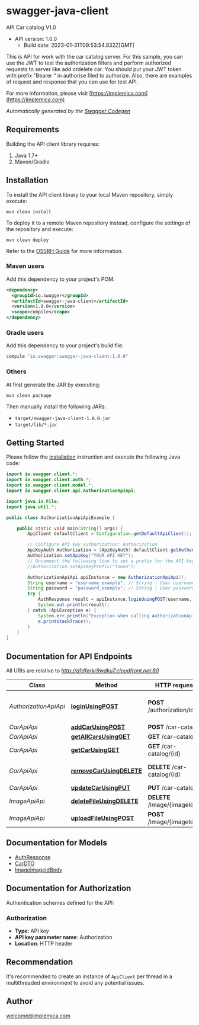 # swagger-java-client

API Car catalog V1.0
- API version: 1.0.0
  - Build date: 2023-01-31T09:53:54.832Z[GMT]

This is API for work with the car catalog server. For this sample, you can use the JWT to test the authorization filters and perform authorized requests to server like add ordelete car. You should put your JWT token with prefix \"Bearer \" in authorise filed to authorize. Also, there are examples of request and response that you can use for test API. 

  For more information, please visit [https://implemica.com](https://implemica.com)

*Automatically generated by the [Swagger Codegen](https://github.com/swagger-api/swagger-codegen)*


## Requirements

Building the API client library requires:
1. Java 1.7+
2. Maven/Gradle

## Installation

To install the API client library to your local Maven repository, simply execute:

```shell
mvn clean install
```

To deploy it to a remote Maven repository instead, configure the settings of the repository and execute:

```shell
mvn clean deploy
```

Refer to the [OSSRH Guide](http://central.sonatype.org/pages/ossrh-guide.html) for more information.

### Maven users

Add this dependency to your project's POM:

```xml
<dependency>
  <groupId>io.swagger</groupId>
  <artifactId>swagger-java-client</artifactId>
  <version>1.0.0</version>
  <scope>compile</scope>
</dependency>
```

### Gradle users

Add this dependency to your project's build file:

```groovy
compile "io.swagger:swagger-java-client:1.0.0"
```

### Others

At first generate the JAR by executing:

```shell
mvn clean package
```

Then manually install the following JARs:

* `target/swagger-java-client-1.0.0.jar`
* `target/lib/*.jar`

## Getting Started

Please follow the [installation](#installation) instruction and execute the following Java code:

```java
import io.swagger.client.*;
import io.swagger.client.auth.*;
import io.swagger.client.model.*;
import io.swagger.client.api.AuthorizationApiApi;

import java.io.File;
import java.util.*;

public class AuthorizationApiApiExample {

    public static void main(String[] args) {
        ApiClient defaultClient = Configuration.getDefaultApiClient();

        // Configure API key authorization: Authorization
        ApiKeyAuth Authorization = (ApiKeyAuth) defaultClient.getAuthentication("Authorization");
        Authorization.setApiKey("YOUR API KEY");
        // Uncomment the following line to set a prefix for the API key, e.g. "Token" (defaults to null)
        //Authorization.setApiKeyPrefix("Token");

        AuthorizationApiApi apiInstance = new AuthorizationApiApi();
        String username = "username_example"; // String | User username
        String password = "password_example"; // String | User password
        try {
            AuthResponse result = apiInstance.loginUsingPOST(username, password);
            System.out.println(result);
        } catch (ApiException e) {
            System.err.println("Exception when calling AuthorizationApiApi#loginUsingPOST");
            e.printStackTrace();
        }
    }
}
```

## Documentation for API Endpoints

All URIs are relative to *http://d1dferkr9wdku7.cloudfront.net:80*

Class | Method | HTTP request | Description
------------ | ------------- | ------------- | -------------
*AuthorizationApiApi* | [**loginUsingPOST**](docs/AuthorizationApiApi.md#loginUsingPOST) | **POST** /authorization/login | Get token by login and password.
*CarApiApi* | [**addCarUsingPOST**](docs/CarApiApi.md#addCarUsingPOST) | **POST** /car-catalog | Add car.
*CarApiApi* | [**getAllCarsUsingGET**](docs/CarApiApi.md#getAllCarsUsingGET) | **GET** /car-catalog | All cars.
*CarApiApi* | [**getCarUsingGET**](docs/CarApiApi.md#getCarUsingGET) | **GET** /car-catalog/{id} | Found car.
*CarApiApi* | [**removeCarUsingDELETE**](docs/CarApiApi.md#removeCarUsingDELETE) | **DELETE** /car-catalog/{id} | Delete car and their image.
*CarApiApi* | [**updateCarUsingPUT**](docs/CarApiApi.md#updateCarUsingPUT) | **PUT** /car-catalog | Update car.
*ImageApiApi* | [**deleteFileUsingDELETE**](docs/ImageApiApi.md#deleteFileUsingDELETE) | **DELETE** /image/{imageId} | Delete image.
*ImageApiApi* | [**uploadFileUsingPOST**](docs/ImageApiApi.md#uploadFileUsingPOST) | **POST** /image/{imageId} | Upload image.

## Documentation for Models

 - [AuthResponse](docs/AuthResponse.md)
 - [CarDTO](docs/CarDTO.md)
 - [ImageImageIdBody](docs/ImageImageIdBody.md)

## Documentation for Authorization

Authentication schemes defined for the API:
### Authorization

- **Type**: API key
- **API key parameter name**: Authorization
- **Location**: HTTP header


## Recommendation

It's recommended to create an instance of `ApiClient` per thread in a multithreaded environment to avoid any potential issues.

## Author

welcome@implemica.com
